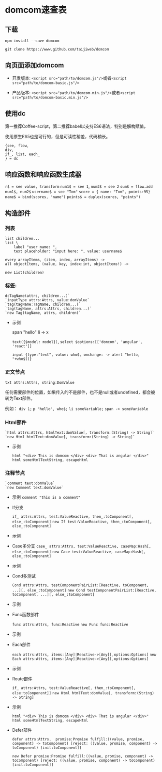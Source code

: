 # domcom速查表

## 下载

	npm install --save domcom
	
	git clone https://www.github.com/taijiweb/domcom

## 向页面添加domcom

* 开发版本: `<script src="path/to/domcom.js"/>`或者`<script src="path/to/domcom-basic.js"/>`

* 产品版本: `<script src="path/to/domcom.min.js"/>`或者`<script src="path/to/domcom-basic.min.js"/>`

## 使用dc
第一推荐Coffee-script，第二推荐babel以支持ES6语法，特别是解构赋值。

使用原生ES5也是可行的，但是可读性稍差，代码稍长。

	{see, flow, 
	div, 
	if_, list, each_
	} = dc

## 响应函数和响应函数生成器

`r$ = see value, transform`
`num1$ = see 1`,
`num2$ = see 2`
`sum$ = flow.add num1$, num2$`
`username$ = see "Tom"`
`score = { name: "Tom", points:95}` 
`name$ = bind(scores, "name")`
`points$ = duplex(scores, "points")`
  
## 构造部件

### 列表 

	list children...	
	list \
	    label "user name: ",
	    text placeholder: "input here: ", value: username$
	
    every arrayItems, (item, index, arrayItems) ->
    all objectItems, (value, key, index:int, objectItems!) ->

    new List(children)

### 标签:
	dcTagName(attrs, children...)`
    `inputType attrs:Attrs, value:domValue`
	`tag(tagName:TagName, children...)`
	`tag(tagName, attrs:Attrs, children...)` 
	`new Tag(tagName, attrs, children)`

* 示例

    span "hello"
    li -> x

	`text({$model: model})`, `select $options:[['domcom', 'angular', 'react']]`

	`input {type:"text", value: who$, onchange: -> alert "hello, "+who$()}` 


### 正文节点

  `txt attrs:Attrs, string:DomValue`

  任何需要部件的位置，如果传入的不是部件，也不是null或者undefined，都会被转为Text部件。

  例如： `div 1;` `p "hello", who$;` `li someVariable;` `span -> someVariable`

### Html部件
	`html attrs:Attrs, htmlText:domValue[, transform:(String) -> String]`
	`new Html htmlText:domValue[, transform:(String) -> String]` 

* 示例

	`html "<div> This is domcom </div> <div> That is angular </div>"`
	`html someHtmlTextString, escapeHtml` 

### 注释节点
	`comment text:domValue` 
	`new Comment text:domValue` 

* 示例
	`comment "this is a comment"`

* If分支

	`if_ attrs:Attrs, test:ValueReactive, then_:toComponent[, else_:toComponent]` 
	`new If test:ValueReactive, then_:toComponent[, else_:toComponent]` 

* 示例


* Case多分支
	`case_ attrs:Attrs, test:ValueReactive, caseMap:Hash[, else_:toComponent]` 
	`new Case test:ValueReactive, caseMap:Hash[, else_:toComponent]` 

* 示例


* Cond多测试

	`Cond attrs:Attrs, testComponentPairList:[Reactive, toComponent, ...][, else_:toComponent]` 
	`new Cond testComponentPairList:[Reactive, toComponent, ...][, else_:toComponent]` 

* 示例

* Func函数部件

	`func attrs:Attrs, func:Reactive` 
	`new Func func:Reactive` 

* 示例

* Each部件

	`each attrs:Attrs, items:[Any]|Reactive->[Any][,options:Options]` 
	`new Each attrs:Attrs, items:[Any]|Reactive->[Any][,options:Options]` 

* 示例

* Route部件

	`if_ attrs:Attrs, test:ValueReactive[, then_:toComponent[, else:toComponent]]` 
	`new Html htmlText:domValue[, transform:(String) -> String]` 

* 示例

	`html "<div> This is domcom </div> <div> That is angular </div>"`
	`html someHtmlTextString, escapeHtml` 

* Defer部件

	`defer attrs:Attrs, 
        promise:Promise
        fulfill:((value, promise, component) -> toComponent)
        [reject: ((value, promise, component) -> toComponent)
        [init:toComponent]]` 

	 
	`new Defer
        promise:Promise
        fulfill:((value, promise, component) -> toComponent)
        [reject: ((value, promise, component) -> toComponent)
        [init:toComponent]]` 

